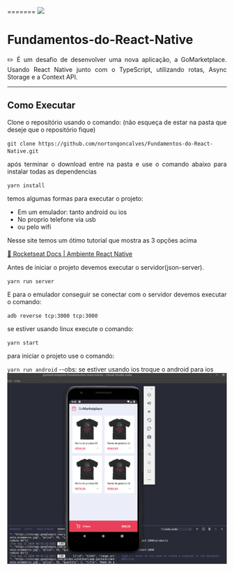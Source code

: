 =======
<img src="https://camo.githubusercontent.com/d25397e9df01fe7882dcc1cbc96bdf052ffd7d0c/68747470733a2f2f73746f726167652e676f6f676c65617069732e636f6d2f676f6c64656e2d77696e642f626f6f7463616d702d676f737461636b2f6865616465722d6465736166696f732e706e67" />

# Fundamentos-do-React-Native
<p align="justify">✏️ É um desafio de desenvolver uma nova aplicação, a GoMarketplace. Usando React Native junto com o TypeScript, utilizando rotas, Async Storage e a Context API.</p>
<hr/>
<h2>Como Executar</h2>
<p align="justify">Clone o repositório usando o comando: (não esqueça de estar na pasta que deseje que o repositório fique) <p>
<code>git clone https://github.com/nortongoncalves/Fundamentos-do-React-Native.git</code>
<p align="justify">após terminar o download entre na pasta e use o comando abaixo para instalar todas as dependencias</p>
<code>yarn install</code>
<p align="justify">temos algumas formas para executar o projeto:</p>
<ul>
  <tbody>
    <li>Em um emulador: tanto android ou ios</li>
    <li>No proprio telefone via usb</li>
    <li>ou pelo wifi</li>
  </tbody>
</ul>
<p align="justify"> Nesse site temos um ótimo tutorial que mostra as 3 opções acima </p>
<a href="https://react-native.rocketseat.dev/">🔗 Rocketseat Docs | Ambiente React Native</a>
<br />
<p align="justify">Antes de iniciar o projeto devemos executar o servidor(json-server).</p>
<code>yarn run server</code>
<p align="justify">E para o emulador conseguir se conectar com o servidor devemos executar o comando:</p>
<code>adb reverse tcp:3000 tcp:3000</code>
<br />
<p align="justify">se estiver usando linux execute o comando:</p>
<code>yarn start</code>
<p align="justify">para iniciar o projeto use o comando:</p>
<code>yarn run android</code> --obs: se estiver usando ios troque o android para ios
<br />
<img src="./readme/device.png" />

